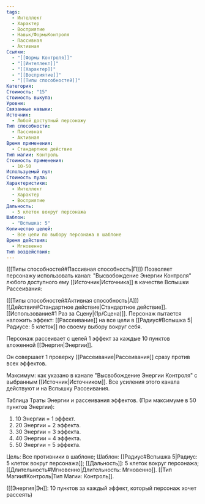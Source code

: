 ```yaml
---
tags:
  - Интеллект
  - Характер
  - Восприятие
  - Навык/ФормыКонтроля
  - Пассивная
  - Активная
Ссылки:
  - "[[Формы Контроля]]"
  - "[[Интеллект]]"
  - "[[Характер]]"
  - "[[Восприятие]]"
  - "[[Типы способностей]]"
Категория: 
Стоимость: "15"
Стоимость выкупа: 
Уровни: 
Связанные навыки: 
Источник:
  - Любой доступный персонажу
Тип способности:
  - Пассивная
  - Активная
Время применения:
  - Стандартное действие
Тип магии: Контроль
Стоимость применения:
  - 10-50
Используемый пул: 
Стоимость пула: 
Характеристики:
  - Интеллект
  - Характер
  - Восприятие
Дальность:
  - 5 клеток вокруг персонажа
Шаблон:
  - "Вспышка: 5"
Количество целей:
  - Все цели по выбору персонажа в шаблоне
Время действия:
  - Мгновенно
Тип воздействия:
---
```

([[Типы способностей#Пассивная способность|П]]) Позволяет персонажу использовать канал: "Высвобождение Энергии Контроля" любого доступного ему [[Источник|Источника]] в качестве Вспышки Рассеивания:

([[Типы способностей#Активная способность|А]]) [[Действия#Стандартное действие|Стандартное действие]]. [[Использование#1 Раз за Сцену|(1р/Сцена)]]. Персонаж пытается наложить эффект: [[Рассеивание]] на все цели в [[Радиус#Вспышка 5|Радиусе: 5 клеток]] по своему выбору вокруг себя. 

Персонаж рассеивает с целей 1 эффект за каждые 10 пунктов вложенной [[Энергия|Энергии]]. 

Он совершает 1 проверку [[Рассеивание|Рассеивания]] сразу против всех эффектов. 
 
Максимум: как указано в канале "Высвобождение Энергии Контроля" с выбранным [[Источник|Источником]]. Все усиления этого канала действуют и на Вспышку Рассеивания.

Таблица Траты Энергии и рассеивания эффектов.
(При максимуме в 50 пунктов Энергии):

1. 10 Энергии = 1 эффект.
2. 20 Энергии = 2 эффекта.
3. 30 Энергии = 3 эффекта.
4. 40 Энергии = 4 эффекта.
5. 50 Энергии = 5 эффекта.

Цель: Все противники в шаблоне; Шаблон: [[Радиус#Вспышка 5|Радиус: 5 клеток вокруг персонажа]]; [[Дальность]]: 5 клеток вокруг персонажа; [[Длительность#Мгновенно|Длительность: Мгновенно]]. [[Тип Магии#Контроль|Тип Магии: Контроль]]. 

([[Энергия|Эн]]: 10 пунктов за каждый эффект, который персонаж хочет рассеять)
